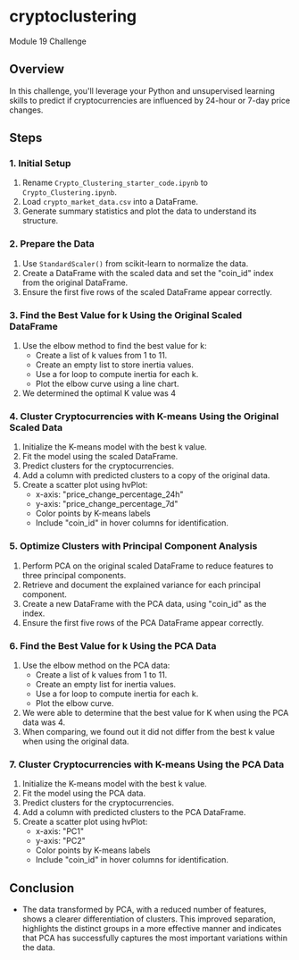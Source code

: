 # cryptoclustering
Module 19 Challenge

## Overview

In this challenge, you'll leverage your Python and unsupervised learning skills to predict if cryptocurrencies are influenced by 24-hour or 7-day price changes.

## Steps

### 1. Initial Setup

1. Rename `Crypto_Clustering_starter_code.ipynb` to `Crypto_Clustering.ipynb`.
2. Load `crypto_market_data.csv` into a DataFrame.
3. Generate summary statistics and plot the data to understand its structure.

### 2. Prepare the Data

1. Use `StandardScaler()` from scikit-learn to normalize the data.
2. Create a DataFrame with the scaled data and set the "coin_id" index from the original DataFrame.
3. Ensure the first five rows of the scaled DataFrame appear correctly.

### 3. Find the Best Value for k Using the Original Scaled DataFrame

1. Use the elbow method to find the best value for k:
    - Create a list of k values from 1 to 11.
    - Create an empty list to store inertia values.
    - Use a for loop to compute inertia for each k.
    - Plot the elbow curve using a line chart.
2. We determined the optimal K value was 4

### 4. Cluster Cryptocurrencies with K-means Using the Original Scaled Data

1. Initialize the K-means model with the best k value.
2. Fit the model using the scaled DataFrame.
3. Predict clusters for the cryptocurrencies.
4. Add a column with predicted clusters to a copy of the original data.
5. Create a scatter plot using hvPlot:
    - x-axis: "price_change_percentage_24h"
    - y-axis: "price_change_percentage_7d"
    - Color points by K-means labels
    - Include "coin_id" in hover columns for identification.

### 5. Optimize Clusters with Principal Component Analysis

1. Perform PCA on the original scaled DataFrame to reduce features to three principal components.
2. Retrieve and document the explained variance for each principal component.
3. Create a new DataFrame with the PCA data, using "coin_id" as the index.
4. Ensure the first five rows of the PCA DataFrame appear correctly.

### 6. Find the Best Value for k Using the PCA Data

1. Use the elbow method on the PCA data:
    - Create a list of k values from 1 to 11.
    - Create an empty list for inertia values.
    - Use a for loop to compute inertia for each k.
    - Plot the elbow curve.
2. We were able to determine that the best value for K when using the PCA data was 4.
3. When comparing, we found out it did not differ from the best k value when using the original data.

### 7. Cluster Cryptocurrencies with K-means Using the PCA Data

1. Initialize the K-means model with the best k value.
2. Fit the model using the PCA data.
3. Predict clusters for the cryptocurrencies.
4. Add a column with predicted clusters to the PCA DataFrame.
5. Create a scatter plot using hvPlot:
    - x-axis: "PC1"
    - y-axis: "PC2"
    - Color points by K-means labels
    - Include "coin_id" in hover columns for identification.

## Conclusion

- The data transformed by PCA, with a reduced number of features, shows a clearer differentiation of clusters. This improved separation, highlights the distinct groups in a more effective manner and indicates that PCA has successfully captures the most important variations within the data.
